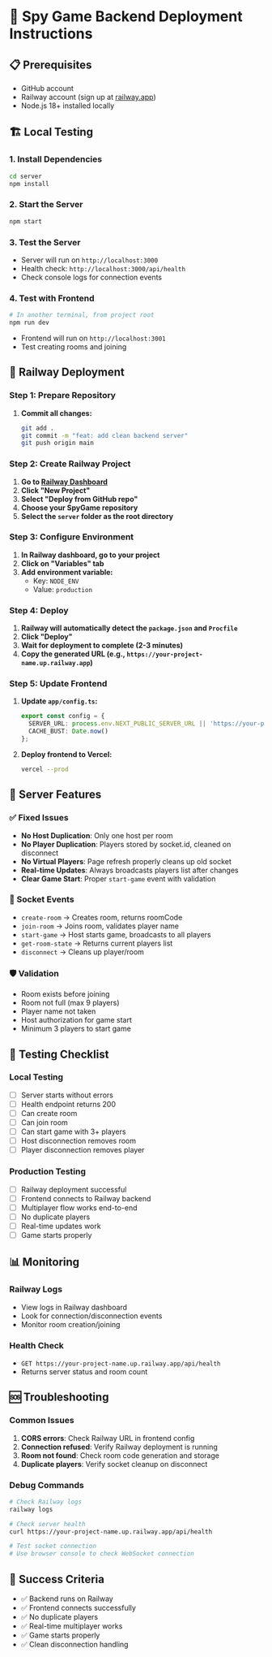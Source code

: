 # 🚀 Spy Game Backend Deployment Instructions

## 📋 Prerequisites
- GitHub account
- Railway account (sign up at [railway.app](https://railway.app))
- Node.js 18+ installed locally

## 🏗️ Local Testing

### 1. Install Dependencies
```bash
cd server
npm install
```

### 2. Start the Server
```bash
npm start
```

### 3. Test the Server
- Server will run on `http://localhost:3000`
- Health check: `http://localhost:3000/api/health`
- Check console logs for connection events

### 4. Test with Frontend
```bash
# In another terminal, from project root
npm run dev
```
- Frontend will run on `http://localhost:3001`
- Test creating rooms and joining

## 🚀 Railway Deployment

### Step 1: Prepare Repository
1. **Commit all changes:**
   ```bash
   git add .
   git commit -m "feat: add clean backend server"
   git push origin main
   ```

### Step 2: Create Railway Project
1. **Go to [Railway Dashboard](https://railway.app/dashboard)**
2. **Click "New Project"**
3. **Select "Deploy from GitHub repo"**
4. **Choose your SpyGame repository**
5. **Select the `server` folder as the root directory**

### Step 3: Configure Environment
1. **In Railway dashboard, go to your project**
2. **Click on "Variables" tab**
3. **Add environment variable:**
   - Key: `NODE_ENV`
   - Value: `production`

### Step 4: Deploy
1. **Railway will automatically detect the `package.json` and `Procfile`**
2. **Click "Deploy"**
3. **Wait for deployment to complete (2-3 minutes)**
4. **Copy the generated URL (e.g., `https://your-project-name.up.railway.app`)**

### Step 5: Update Frontend
1. **Update `app/config.ts`:**
   ```typescript
   export const config = {
     SERVER_URL: process.env.NEXT_PUBLIC_SERVER_URL || 'https://your-project-name.up.railway.app',
     CACHE_BUST: Date.now()
   };
   ```

2. **Deploy frontend to Vercel:**
   ```bash
   vercel --prod
   ```

## 🔧 Server Features

### ✅ Fixed Issues
- **No Host Duplication**: Only one host per room
- **No Player Duplication**: Players stored by socket.id, cleaned on disconnect
- **No Virtual Players**: Page refresh properly cleans up old socket
- **Real-time Updates**: Always broadcasts players list after changes
- **Clear Game Start**: Proper `start-game` event with validation

### 📡 Socket Events
- `create-room` → Creates room, returns roomCode
- `join-room` → Joins room, validates player name
- `start-game` → Host starts game, broadcasts to all players
- `get-room-state` → Returns current players list
- `disconnect` → Cleans up player/room

### 🛡️ Validation
- Room exists before joining
- Room not full (max 9 players)
- Player name not taken
- Host authorization for game start
- Minimum 3 players to start game

## 🧪 Testing Checklist

### Local Testing
- [ ] Server starts without errors
- [ ] Health endpoint returns 200
- [ ] Can create room
- [ ] Can join room
- [ ] Can start game with 3+ players
- [ ] Host disconnection removes room
- [ ] Player disconnection removes player

### Production Testing
- [ ] Railway deployment successful
- [ ] Frontend connects to Railway backend
- [ ] Multiplayer flow works end-to-end
- [ ] No duplicate players
- [ ] Real-time updates work
- [ ] Game starts properly

## 📊 Monitoring

### Railway Logs
- View logs in Railway dashboard
- Look for connection/disconnection events
- Monitor room creation/joining

### Health Check
- `GET https://your-project-name.up.railway.app/api/health`
- Returns server status and room count

## 🆘 Troubleshooting

### Common Issues
1. **CORS errors**: Check Railway URL in frontend config
2. **Connection refused**: Verify Railway deployment is running
3. **Room not found**: Check room code generation and storage
4. **Duplicate players**: Verify socket cleanup on disconnect

### Debug Commands
```bash
# Check Railway logs
railway logs

# Check server health
curl https://your-project-name.up.railway.app/api/health

# Test socket connection
# Use browser console to check WebSocket connection
```

## 🎯 Success Criteria
- ✅ Backend runs on Railway
- ✅ Frontend connects successfully
- ✅ No duplicate players
- ✅ Real-time multiplayer works
- ✅ Game starts properly
- ✅ Clean disconnection handling
